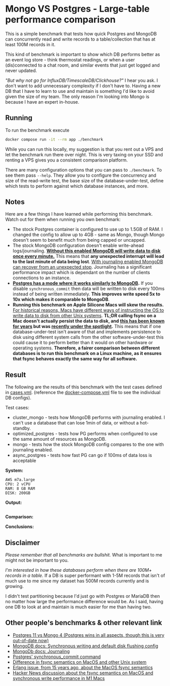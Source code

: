 # Mongo VS Postgres - Large-table performance comparison

This is a simple benchmark that tests how quick Postgres and MongoDB can
concurrently read and write records to a table/collection that has at least
100M records in it.

This kind of benchmark is important to show which DB performs better as an event
log store - think thermostat readings, or when a user (dis)connected to a
chat room, and similar events that just get logged and never updated.

*"But why not go for InfluxDB/TimescaleDB/Clickhouse?"* I hear you ask. I don't
want to add unnecessary complexity if I don't have to. Having a new DB that I
have to learn to use and maintain is something I'd like to avoid given the size
of my team. The only reason I'm looking into Mongo is because I have an expert
in-house.

## Running

To run the benchmark execute

```bash
docker compose run -it --rm app ./benchmark
```

While you can run this locally, my suggestion is that you rent out a VPS and
let the benchmark run there over night. This is very taxing on your SSD and
renting a VPS gives you a consistent comparison platform.

There are many configuration options that you can pass to `./benchmark`. To see
them pass `--help`. They allow you to configure the concurrency and size of the
read-write test, the base size of the database-under-test, define which tests
to perform against which database instances, and more.


## Notes

Here are a few things I have learned while performing this benchmark.
Watch out for them when running you own benchmark:

* The stock Postgres container is configured to use up to 1.5GB of RAM. I
    changed the config to allow up to 4GB - same as Mongo, though Mongo doesn't
    seem to benefit much from being capped or uncapped.
* The stock MongoDB configuration doesn't enable write-ahead logs/journaling.
    **[Without this enabled MongoDB will write data to disk once every minute.](https://www.mongodb.com/docs/manual/reference/command/fsync/)**
    This means that **any unexpected interrupt will lead to the last minute of
    data being lost**. [With journaling enabled MongoDB can recover from an unexpected stop](https://www.mongodb.com/docs/manual/core/journaling/).
    Journaling has a significant performance impact which is dependant on the
    number of clients connections to an instance.
* **[Postgres has a mode where it works similarly to MongoDB](https://www.percona.com/blog/postgresql-synchronous_commit-options-and-synchronous-standby-replication/).** If you disable
    `synchronous_commit` then data will be written to disk every 100ms instead of being
    written immediately. **This improves write speed 5x to 10x which makes it comparable to MongoDB**.
* **Running this benchmark on Apple Silicone Macs will skew the results.**
    [For historical reasons, Macs have different ways of instructing the OS to write data to disk from other Unix systems](https://eclecticlight.co/2022/02/18/how-can-you-trust-a-disk-to-write-data/).
    **TL;DR calling fsync on a Mac doesn't actually persist the data to disk, and [this has been known for years](https://erlang.org/pipermail/erlang-patches/2008-July/000258.html) but was [recently under the spotlight](https://news.ycombinator.com/item?id=30370551).**
    This means that if one database-under-test isn't aware of that and implements
    persistence to disk using different system calls from the other
    software-under-test this could cause it to perform better than it
    would on other hardware or operating systems.
    **Therefore, a fairer comparison between different databases is to run this
    benchmark on a Linux machine, as it ensures that fsync behaves exactly the
    same way for all software.**

## Result

The following are the results of this benchmark with the test cases defined
in [cases.yml](./cases.yml).
(reference the [docker-compose.yml](./docker-compose.yml) file to see the individual DB configs).

Test cases:
* cluster_mongo - tests how MongoDB performs with journaling enabled. I can't use a database that can lose 1min of data, or without a hot-standby.
* optimized_postgres - tests how PG performs when configured to use the same amount of resources as MongoDB.
* mongo - tests how the stock MongoDB config compares to the one with journaling enabled.
* async_postgres - tests how fast PG can go if 100ms of data loss is acceptable

**System:**

```
AWS m7a.large
CPU: 2 vCPU
RAM: 8 GB RAM
DISK: 200GB
```

**Output:**

```
```

**Comparison:**

**Conclusions:**

## Disclaimer

*Please remember that all benchmarks are bullshit.* What is important to me
might not be important to you.

*I'm interested in how these databases perform when there are 100M+ records in
a table.* If a DB is super performant with 1-5M records that isn't of much use
to me since my dataset has 500M records currently and is growing.

I didn't test partitioning because I'd just go with Postgres or MariaDB then no
matter how large the performance difference would be. As I said, having one DB
to look at and maintain is much easier for me than having two.

## Other people's benchmarks & other relevant link

* [Postgres 11 vs Mongo 4 (Postgres wins in all aspects, though this is very out-of-date now)](https://info.enterprisedb.com/rs/069-ALB-339/images/PostgreSQL_MongoDB_Benchmark-WhitepaperFinal.pdf)
* [MongoDB docs: Synchronous writing and default disk flushing config](https://www.mongodb.com/docs/manual/reference/command/fsync/)
* [MongoDb docs: Journaling](https://www.mongodb.com/docs/manual/core/journaling/)
* [Postgres' synchronous_commit command](https://www.percona.com/blog/postgresql-synchronous_commit-options-and-synchronous-standby-replication/)
* [Difference in fsync semantics on MacOS and other Unix system](https://eclecticlight.co/2022/02/18/how-can-you-trust-a-disk-to-write-data/)
* [Erlang issue, from 15 years ago, about the MacOS fsync semantics](https://erlang.org/pipermail/erlang-patches/2008-July/000258.html)
* [Hacker News discussion about the fsync semantics on MacOS and synchronous write performance in M1 Macs](https://news.ycombinator.com/item?id=30370551)
